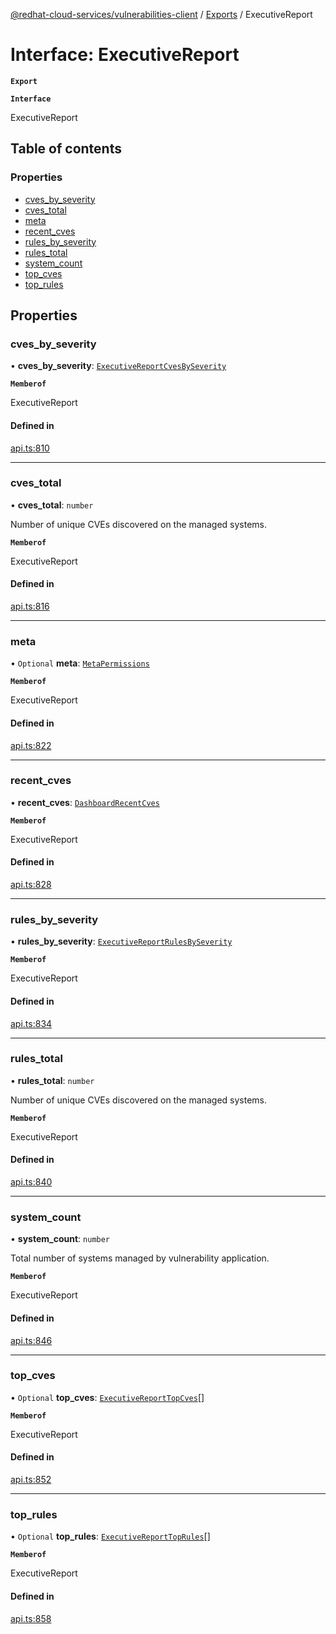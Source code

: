 [@redhat-cloud-services/vulnerabilities-client](../README.md) / [Exports](../modules.md) / ExecutiveReport

# Interface: ExecutiveReport

**`Export`**

**`Interface`**

ExecutiveReport

## Table of contents

### Properties

- [cves\_by\_severity](ExecutiveReport.md#cves_by_severity)
- [cves\_total](ExecutiveReport.md#cves_total)
- [meta](ExecutiveReport.md#meta)
- [recent\_cves](ExecutiveReport.md#recent_cves)
- [rules\_by\_severity](ExecutiveReport.md#rules_by_severity)
- [rules\_total](ExecutiveReport.md#rules_total)
- [system\_count](ExecutiveReport.md#system_count)
- [top\_cves](ExecutiveReport.md#top_cves)
- [top\_rules](ExecutiveReport.md#top_rules)

## Properties

### cves\_by\_severity

• **cves\_by\_severity**: [`ExecutiveReportCvesBySeverity`](ExecutiveReportCvesBySeverity.md)

**`Memberof`**

ExecutiveReport

#### Defined in

[api.ts:810](https://github.com/RedHatInsights/javascript-clients/blob/master/packages/vulnerabilities/api.ts#L810)

___

### cves\_total

• **cves\_total**: `number`

Number of unique CVEs discovered on the managed systems.

**`Memberof`**

ExecutiveReport

#### Defined in

[api.ts:816](https://github.com/RedHatInsights/javascript-clients/blob/master/packages/vulnerabilities/api.ts#L816)

___

### meta

• `Optional` **meta**: [`MetaPermissions`](MetaPermissions.md)

**`Memberof`**

ExecutiveReport

#### Defined in

[api.ts:822](https://github.com/RedHatInsights/javascript-clients/blob/master/packages/vulnerabilities/api.ts#L822)

___

### recent\_cves

• **recent\_cves**: [`DashboardRecentCves`](DashboardRecentCves.md)

**`Memberof`**

ExecutiveReport

#### Defined in

[api.ts:828](https://github.com/RedHatInsights/javascript-clients/blob/master/packages/vulnerabilities/api.ts#L828)

___

### rules\_by\_severity

• **rules\_by\_severity**: [`ExecutiveReportRulesBySeverity`](ExecutiveReportRulesBySeverity.md)

**`Memberof`**

ExecutiveReport

#### Defined in

[api.ts:834](https://github.com/RedHatInsights/javascript-clients/blob/master/packages/vulnerabilities/api.ts#L834)

___

### rules\_total

• **rules\_total**: `number`

Number of unique CVEs discovered on the managed systems.

**`Memberof`**

ExecutiveReport

#### Defined in

[api.ts:840](https://github.com/RedHatInsights/javascript-clients/blob/master/packages/vulnerabilities/api.ts#L840)

___

### system\_count

• **system\_count**: `number`

Total number of systems managed by vulnerability application.

**`Memberof`**

ExecutiveReport

#### Defined in

[api.ts:846](https://github.com/RedHatInsights/javascript-clients/blob/master/packages/vulnerabilities/api.ts#L846)

___

### top\_cves

• `Optional` **top\_cves**: [`ExecutiveReportTopCves`](ExecutiveReportTopCves.md)[]

**`Memberof`**

ExecutiveReport

#### Defined in

[api.ts:852](https://github.com/RedHatInsights/javascript-clients/blob/master/packages/vulnerabilities/api.ts#L852)

___

### top\_rules

• `Optional` **top\_rules**: [`ExecutiveReportTopRules`](ExecutiveReportTopRules.md)[]

**`Memberof`**

ExecutiveReport

#### Defined in

[api.ts:858](https://github.com/RedHatInsights/javascript-clients/blob/master/packages/vulnerabilities/api.ts#L858)
